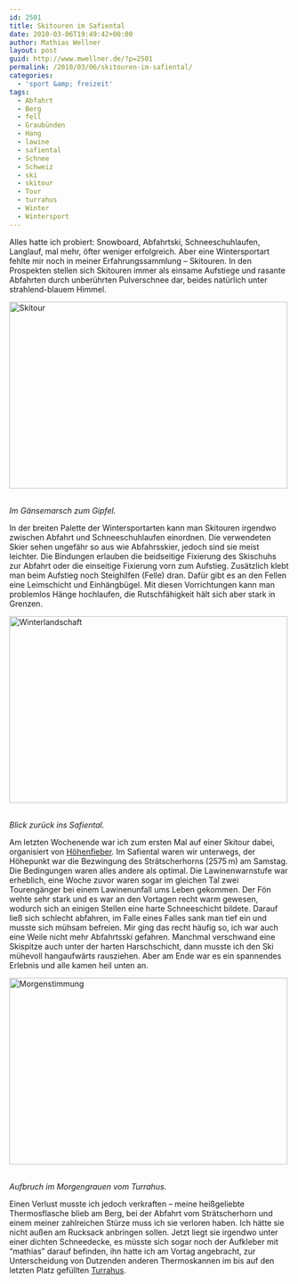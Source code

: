 ```yaml
---
id: 2501
title: Skitouren im Safiental
date: 2010-03-06T19:49:42+00:00
author: Mathias Wellner
layout: post
guid: http://www.mwellner.de/?p=2501
permalink: /2010/03/06/skitouren-im-safiental/
categories:
  - 'sport &amp; freizeit'
tags:
  - Abfahrt
  - Berg
  - fell
  - Graubünden
  - Hang
  - lawine
  - safiental
  - Schnee
  - Schweiz
  - ski
  - skitour
  - Tour
  - turrahus
  - Winter
  - Wintersport
---
```

Alles hatte ich probiert: Snowboard, Abfahrtski, Schneeschuhlaufen, Langlauf, mal mehr, öfter weniger erfolgreich. Aber eine Wintersportart fehlte mir noch in meiner Erfahrungssammlung &ndash; Skitouren. In den Prospekten stellen sich Skitouren immer als einsame Aufstiege und rasante Abfahrten durch unberührten Pulverschnee dar, beides natürlich unter strahlend-blauem Himmel. 

<div style="width: 510px" class="wp-caption aligncenter">
  <a href="http://www.flickr.com/photos/mwellner/4411535244/" title="Skitour by wellnair, on Flickr"><img src="http://farm5.static.flickr.com/4006/4411535244_dce7a7bafb.jpg" width="500" height="335" alt="Skitour" /></a>
  
  <p class="wp-caption-text">
    <br /> <em>Im Gänsemarsch zum Gipfel.</em><br />
  </p>
</div>

In der breiten Palette der Wintersportarten kann man Skitouren irgendwo zwischen Abfahrt und Schneeschuhlaufen einordnen. Die verwendeten Skier sehen ungefähr so aus wie Abfahrsskier, jedoch sind sie meist leichter. Die Bindungen erlauben die beidseitige Fixierung des Skischuhs zur Abfahrt oder die einseitige Fixierung vorn zum Aufstieg. Zusätzlich klebt man beim Aufstieg noch Steighilfen (Felle) dran. Dafür gibt es an den Fellen eine Leimschicht und Einhängbügel. Mit diesen Vorrichtungen kann man problemlos Hänge hochlaufen, die Rutschfähigkeit hält sich aber stark in Grenzen. 

<div style="width: 510px" class="wp-caption aligncenter">
  <a href="http://www.flickr.com/photos/mwellner/4397827026/" title="Winterlandschaft by wellnair, on Flickr"><img src="http://farm3.static.flickr.com/2714/4397827026_3520ddd8a1.jpg" width="500" height="335" alt="Winterlandschaft" /></a>
  
  <p class="wp-caption-text">
    <br /> <em>Blick zurück ins Safiental.</em><br />
  </p>
</div>

Am letzten Wochenende war ich zum ersten Mal auf einer Skitour dabei, organisiert von [Höhenfieber](http://www.hoehenfieber.ch/). Im Safiental waren wir unterwegs, der Höhepunkt war die Bezwingung des Strätscherhorns (2575&thinsp;m) am Samstag. Die Bedingungen waren alles andere als optimal. Die Lawinenwarnstufe war erheblich, eine Woche zuvor waren sogar im gleichen Tal zwei Tourengänger bei einem Lawinenunfall ums Leben gekommen. Der Fön wehte sehr stark und es war an den Vortagen recht warm gewesen, wodurch sich an einigen Stellen eine harte Schneeschicht bildete. Darauf ließ sich schlecht abfahren, im Falle eines Falles sank man tief ein und musste sich mühsam befreien. Mir ging das recht häufig so, ich war auch eine Weile nicht mehr Abfahrtsski gefahren. Manchmal verschwand eine Skispitze auch unter der harten Harschschicht, dann musste ich den Ski mühevoll hangaufwärts rausziehen. Aber am Ende war es ein spannendes Erlebnis und alle kamen heil unten an. 

<div style="width: 510px" class="wp-caption aligncenter">
  <a href="http://www.flickr.com/photos/mwellner/4397826974/" title="Morgenstimmung by wellnair, on Flickr"><img src="http://farm3.static.flickr.com/2750/4397826974_5e503d9303.jpg" width="500" height="335" alt="Morgenstimmung" /></a>
  
  <p class="wp-caption-text">
    <br /> <em>Aufbruch im Morgengrauen vom Turrahus.</em><br />
  </p>
</div>

Einen Verlust musste ich jedoch verkraften &ndash; meine heißgeliebte Thermosflasche blieb am Berg, bei der Abfahrt vom Strätscherhorn und einem meiner zahlreichen Stürze muss ich sie verloren haben. Ich hätte sie nicht außen am Rucksack anbringen sollen. Jetzt liegt sie irgendwo unter einer dichten Schneedecke, es müsste sich sogar noch der Aufkleber mit &#8220;mathias&#8221; darauf befinden, ihn hatte ich am Vortag angebracht, zur Unterscheidung von Dutzenden anderen Thermoskannen im bis auf den letzten Platz gefüllten [Turrahus](http://www.turrahus.ch/).
